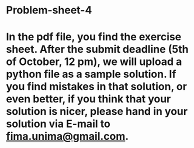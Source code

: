 # Problem-sheet-4
# In the pdf file, you find the exercise sheet. After the submit deadline (5th of October, 12 pm), we will upload a python file as a sample solution. If you find mistakes in that solution, or even better, if you think that your solution is nicer, please hand in your solution via E-mail to fima.unima@gmail.com.
